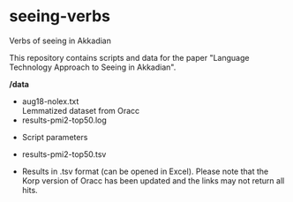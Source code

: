 # seeing-verbs
Verbs of seeing in Akkadian

This repository contains scripts and data for the paper "Language Technology Approach to Seeing in Akkadian".

**/data**  
+ aug18-nolex.txt  
   Lemmatized dataset from Oracc  
+ results-pmi2-top50.log  
 * Script parameters  
+ results-pmi2-top50.tsv  
 * Results in .tsv format (can be opened in Excel). Please note that the Korp version of Oracc has been updated and the links may not return all hits.  
